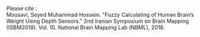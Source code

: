 # 
Please cite :    
Mousavi, Seyed Muhammad Hossein. "Fuzzy Calculating of Human Brain’s Weight Using Depth Sensors." 2nd Iranian Symposium on Brain Mapping (ISBM2018). Vol. 10. National Brain Mapping Lab (NBML), 2018.

